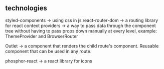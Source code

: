 ## technologies
styled-components -> using css in js
react-router-dom -> a routing library for react
context providers -> a way to pass data through the component tree without having to pass props down manually at every level, example: ThemeProvider and BrowserRouter

Outlet -> a component that renders the child route's component. Reusable component that can be used in any route.

phosphor-react -> a react library for icons
